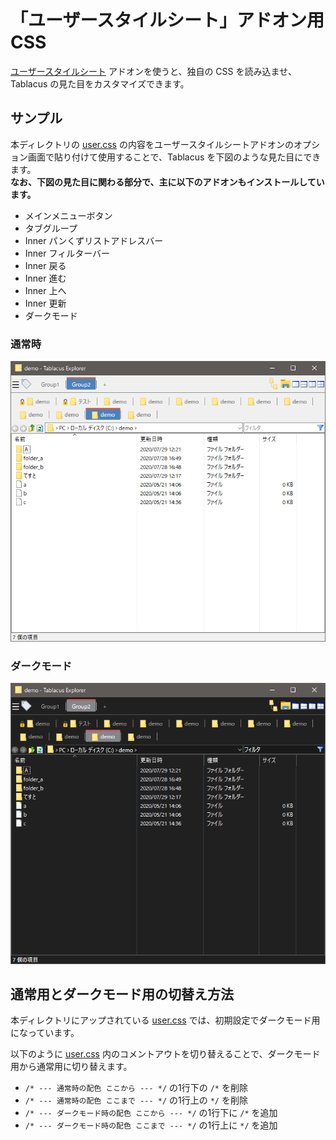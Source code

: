 # 「ユーザースタイルシート」アドオン用 CSS
[ユーザースタイルシート](https://tablacus.github.io/wiki/addons/usercss.html) アドオンを使うと、独自の CSS を読み込ませ、 Tablacus の見た目をカスタマイズできます。

## サンプル
本ディレクトリの [user.css](https://github.com/yuru7/tablacus-settings/blob/master/user-style-sheet/user.css) の内容をユーザースタイルシートアドオンのオプション画面で貼り付けて使用することで、Tablacus を下図のような見た目にできます。  
**なお、下図の見た目に関わる部分で、主に以下のアドオンもインストールしています。**

* メインメニューボタン
* タブグループ
* Inner パンくずリストアドレスバー
* Inner フィルターバー
* Inner 戻る
* Inner 進む
* Inner 上へ
* Inner 更新
* ダークモード

### 通常時

![normal](https://github.com/yuru7/tablacus-settings/raw/master/images/uss_image1.png)

### ダークモード

![dark](https://github.com/yuru7/tablacus-settings/raw/master/images/uss_image2.png)

## 通常用とダークモード用の切替え方法

本ディレクトリにアップされている [user.css](https://github.com/yuru7/tablacus-settings/blob/master/user-style-sheet/user.css) では、初期設定でダークモード用になっています。

以下のように [user.css](https://github.com/yuru7/tablacus-settings/blob/master/user-style-sheet/user.css) 内のコメントアウトを切り替えることで、ダークモード用から通常用に切り替えます。

* `/* --- 通常時の配色 ここから --- */` の1行下の `/*` を削除
* `/* --- 通常時の配色 ここまで --- */` の1行上の `*/` を削除
* `/* --- ダークモード時の配色 ここから --- */` の1行下に `/*` を追加
* `/* --- ダークモード時の配色 ここまで --- */` の1行上に `*/` を追加
